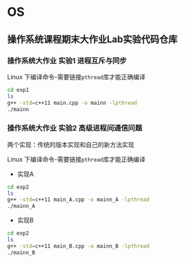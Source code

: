 # OS

## 操作系统课程期末大作业Lab实验代码仓库

### 操作系统大作业 实验1 进程互斥与同步

Linux 下编译命令-需要链接`pthread`库才能正确编译

```bash
cd exp1
ls
g++ -std=c++11 main.cpp -o mainn -lpthread
./mainn
```



### 操作系统大作业 实验2 高级进程间通信问题

两个实现：传统的版本实现和自己的新方法实现

Linux 下编译命令-需要链接`pthread`库才能正确编译

- 实现A

```bash
cd exp2
ls
g++ -std=c++11 main_A.cpp -o mainn_A -lpthread
./mainn_A
```

- 实现B

```bash
cd exp2
ls
g++ -std=c++11 main_B.cpp -o mainn_B -lpthread
./mainn_B
```

